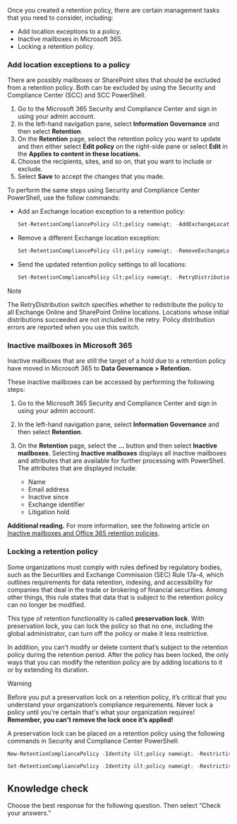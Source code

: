 Once you created a retention policy, there are certain management tasks that you need to consider, including:

 -  Add location exceptions to a policy.
 -  Inactive mailboxes in Microsoft 365.
 -  Locking a retention policy.

### Add location exceptions to a policy

There are possibly mailboxes or SharePoint sites that should be excluded from a retention policy. Both can be excluded by using the Security and Compliance Center (SCC) and SCC PowerShell.

1.  Go to the Microsoft 365 Security and Compliance Center and sign in using your admin account.
2.  In the left-hand navigation pane, select **Information Governance** and then select **Retention**.
3.  On the **Retention** page, select the retention policy you want to update and then either select **Edit policy** on the right-side pane or select **Edit** in the **Applies to content in these locations.**
4.  Choose the recipients, sites, and so on, that you want to include or exclude.
5.  Select **Save** to accept the changes that you made.

To perform the same steps using Security and Compliance Center PowerShell, use the follow commands:

 -  Add an Exchange location exception to a retention policy:<br>
    
    ```powershell
    Set-RetentionCompliancePolicy &lt;policy name&gt; -AddExchangeLocationException &lt;mailbox name&gt;
    ```
 -  Remove a different Exchange location exception:<br>
    
    ```powershell
    Set-RetentionCompliancePolicy &lt;policy name&gt; -RemoveExchangeLocationException &lt;mailbox name&gt;
    ```
 -  Send the updated retention policy settings to all locations:<br>
    
    ```powershell
    Set-RetentionCompliancePolicy &lt;policy name&gt; -RetryDistribution
    ```

> [!NOTE]
> The RetryDistribution switch specifies whether to redistribute the policy to all Exchange Online and SharePoint Online locations. Locations whose initial distributions succeeded are not included in the retry. Policy distribution errors are reported when you use this switch.

### Inactive mailboxes in Microsoft 365

Inactive mailboxes that are still the target of a hold due to a retention policy have moved in Microsoft 365 to **Data Governance &gt; Retention.**

These inactive mailboxes can be accessed by performing the following steps:

1.  Go to the Microsoft 365 Security and Compliance Center and sign in using your admin account.
2.  In the left-hand navigation pane, select **Information Governance** and then select **Retention**.
3.  On the **Retention** page, select the **…** button and then select **Inactive mailboxes**. Selecting **Inactive mailboxes** displays all inactive mailboxes and attributes that are available for further processing with PowerShell. The attributes that are displayed include:
    
     -  Name
     -  Email address
     -  Inactive since
     -  Exchange identifier
     -  Litigation hold

**Additional reading.** For more information, see the following article on [Inactive mailboxes and Office 365 retention policies](https://support.office.com/article/Overview-of-inactive-mailboxes-in-Office-365-1fbd74e8-7a60-4157-afe8-fe79f05d2038#o365retentionpolicies?azure-portal=true).

### Locking a retention policy

Some organizations must comply with rules defined by regulatory bodies, such as the Securities and Exchange Commission (SEC) Rule 17a-4, which outlines requirements for data retention, indexing, and accessibility for companies that deal in the trade or brokering of financial securities. Among other things, this rule states that data that is subject to the retention policy can no longer be modified.

This type of retention functionality is called **preservation lock**. With preservation lock, you can lock the policy so that no one, including the global administrator, can turn off the policy or make it less restrictive.

In addition, you can't modify or delete content that’s subject to the retention policy during the retention period. After the policy has been locked, the only ways that you can modify the retention policy are by adding locations to it or by extending its duration.

> [!WARNING]
> Before you put a preservation lock on a retention policy, it’s critical that you understand your organization’s compliance requirements. Never lock a policy until you're certain that's what your organization requires! **Remember, you can't remove the lock once it’s applied!**

A preservation lock can be placed on a retention policy using the following commands in Security and Compliance Center PowerShell:

```powershell
New-RetentionCompliancePolicy -Identity &lt;policy name&gt; -RestrictiveRetention $true

Set-RetentionCompliancePolicy -Identity &lt;policy name&gt; -RestrictiveRetention $true
```

## Knowledge check

Choose the best response for the following question. Then select “Check your answers.”